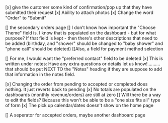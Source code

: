 [x] give the customer some kind of confirmation/pop up that they have submitted their request
[x] Ability to attach photos
[x] Change the word "Order" to "Submit"

[] the secondary orders page
[] I don't know how important the "Choose Theme" field is. I know that is populated on the dashboard - but for what purpose? If that field is kept - then there's other descriptions that need to be added (birthday, and "shower" should be changed to "baby shower" and "phone call" should be deleted)
[]Also, a field for payment method selection

[] For me, I would want the "preferred contact" field to be deleted
[x] This is written under notes: Have any extra questions or details let us know!.......... that should be put NEXT TO the "Notes" heading if they are suppose to add that information in the notes field.

[x] Changing the order from pending to accepted or completed does nothing. It just reverts back to pending
[x] No totals are populated on the dashboards (monthly revenue/orders) are still at zero
[] Will there be a way to edit the fields? Because this won't be able to be a "one size fits all" type of form
[x] The pick up calendar/dates doesn't show on the home page

[] A seperator for accepted orders, maybe another dashboard page
